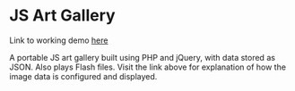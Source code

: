 # JS Art Gallery

Link to working demo [here](http://www.sslukin.net/projects/art-gallery/)

A portable JS art gallery built using PHP and jQuery, with data stored as JSON. Also plays Flash files.
Visit the link above for explanation of how the image data is configured and displayed.
